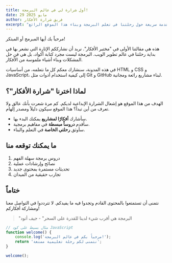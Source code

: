 ```yaml
---
title: أول شرارة لي في عالم البرمجة!
date: 29 مايو 2025
author: فريق شرارة الأفكار
excerpt: "مقدمة سريعة حول رحلتنا في تعلم البرمجة وبناء هذا الموقع الرائع."
---
```


مرحباً بك أيها المبرمج أو المبتكر!

هذه هي مقالتنا الأولى في "مختبر الأفكار". نريد أن نشارككم الإثارة التي نشعر بها في بداية رحلتنا في عالم تطوير الويب. البرمجة ليست مجرد كتابة أكواد، بل هي فن حل المشكلات وبناء أشياء ملموسة من الأفكار.

في هذه المدونة، سنشارك معكم كل ما نتعلمه، من أساسيات HTML و CSS و JavaScript، إلى كيفية استخدام أدوات مثل Git و GitHub لبناء مشاريع رائعة ومجانية.

## **لماذا اخترنا "شرارة الأفكار"؟**

الهدف من هذا الموقع هو إشعال الشرارة الإبداعية لديكم. كم مرة شعرت بأنك عالق ولا تعرف من أين تبدأ؟ هذا الموقع سيكون دليلاً ومصدر إلهام.

* سأشارك **أفكارًا لمشاريع** يمكنك البدء بها.
* سأقدم **دروساً مبسطة** في مفاهيم برمجية.
* سأوثق **رحلتي الخاصة** في التعلم والبناء.

## ما يمكنك توقعه منا

1. دروس برمجة سهلة الفهم
2. نصائح وإرشادات عملية
3. تحديثات مستمرة بمحتوى جديد
4. تجارب حقيقية من الميدان

## ختاماً

نتمنى أن تستمتعوا بالمحتوى القادم وتجدوا فيه ما يفيدكم. لا تترددوا في التواصل معنا ومشاركة أفكاركم!

> "البرمجة هي أقرب شيء لدينا للقدرة على السحر" - جيف أتود

```javascript
// مثال بسيط على كود JavaScript
function welcome() {
    console.log('مرحباً بكم في عالم البرمجة!');
    return 'نتمنى لكم رحلة تعليمية ممتعة';
}

welcome();
```
